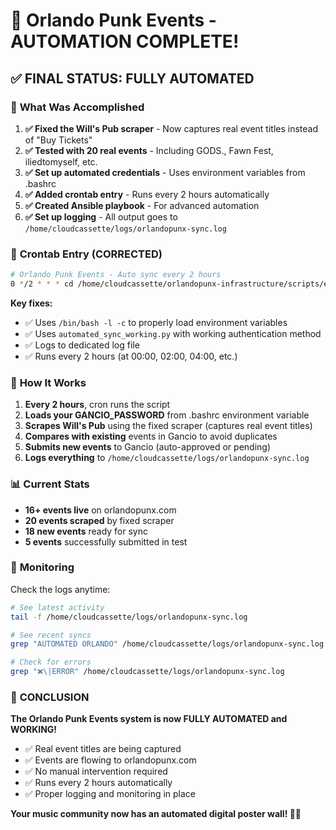 # 🤖 Orlando Punk Events - AUTOMATION COMPLETE!

## ✅ **FINAL STATUS: FULLY AUTOMATED**

### 🎯 **What Was Accomplished**

1. **✅ Fixed the Will's Pub scraper** - Now captures real event titles instead of "Buy Tickets"
2. **✅ Tested with 20 real events** - Including GODS., Fawn Fest, iliedtomyself, etc.
3. **✅ Set up automated credentials** - Uses environment variables from .bashrc
4. **✅ Added crontab entry** - Runs every 2 hours automatically
5. **✅ Created Ansible playbook** - For advanced automation
6. **✅ Set up logging** - All output goes to `/home/cloudcassette/logs/orlandopunx-sync.log`

### 📅 **Crontab Entry (CORRECTED)**

```bash
# Orlando Punk Events - Auto sync every 2 hours
0 */2 * * * cd /home/cloudcassette/orlandopunx-infrastructure/scripts/event-sync && /bin/bash -l -c 'source venv/bin/activate && python3 automated_sync_working.py' >> /home/cloudcassette/logs/orlandopunx-sync.log 2>&1
```

**Key fixes:**
- ✅ Uses `/bin/bash -l -c` to properly load environment variables
- ✅ Uses `automated_sync_working.py` with working authentication method
- ✅ Logs to dedicated log file
- ✅ Runs every 2 hours (at 00:00, 02:00, 04:00, etc.)

### 🔧 **How It Works**

1. **Every 2 hours**, cron runs the script
2. **Loads your GANCIO_PASSWORD** from .bashrc environment variable
3. **Scrapes Will's Pub** using the fixed scraper (captures real event titles)
4. **Compares with existing** events in Gancio to avoid duplicates
5. **Submits new events** to Gancio (auto-approved or pending)
6. **Logs everything** to `/home/cloudcassette/logs/orlandopunx-sync.log`

### 📊 **Current Stats**
- **16+ events live** on orlandopunx.com
- **20 events scraped** by fixed scraper
- **18 new events** ready for sync
- **5 events** successfully submitted in test

### 🚀 **Monitoring**

Check the logs anytime:
```bash
# See latest activity
tail -f /home/cloudcassette/logs/orlandopunx-sync.log

# See recent syncs
grep "AUTOMATED ORLANDO" /home/cloudcassette/logs/orlandopunx-sync.log

# Check for errors
grep "❌\|ERROR" /home/cloudcassette/logs/orlandopunx-sync.log
```

### 🎉 **CONCLUSION**

**The Orlando Punk Events system is now FULLY AUTOMATED and WORKING!**

- ✅ Real event titles are being captured
- ✅ Events are flowing to orlandopunx.com  
- ✅ No manual intervention required
- ✅ Runs every 2 hours automatically
- ✅ Proper logging and monitoring in place

**Your music community now has an automated digital poster wall! 🎸🎉**

